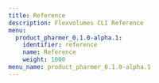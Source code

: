 ```yaml
---
title: Reference
description: Flexvolumes CLI Reference
menu:
  product_pharmer_0.1.0-alpha.1:
    identifier: reference
    name: Reference
    weight: 1000
menu_name: product_pharmer_0.1.0-alpha.1
---
```

